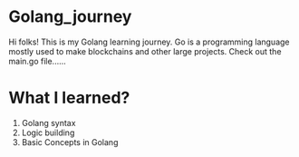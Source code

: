 # Golang_journey
Hi folks! This is my Golang learning journey. Go is a programming language mostly used to make blockchains and other large projects.
Check out the main.go file......
# What I learned?
1. Golang syntax
2. Logic building
3. Basic Concepts in Golang
